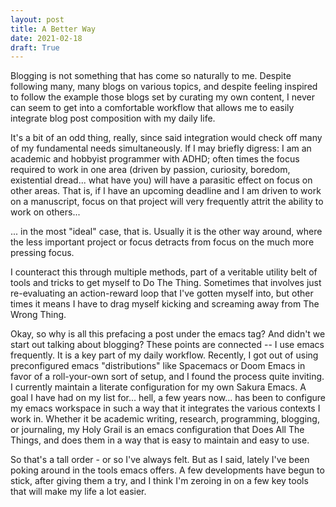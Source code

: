 ```yaml
---
layout: post
title: A Better Way
date: 2021-02-18
draft: True
---
```


Blogging is not something that has come so naturally to me. Despite following many, many blogs on various topics, and despite feeling inspired to follow the example those blogs set by curating my own content, I never can seem to get into a comfortable workflow that allows me to easily integrate blog post composition with my daily life.

It's a bit of an odd thing, really, since said integration would check off many of my fundamental needs simultaneously. If I may briefly digress: I am an academic and hobbyist programmer with ADHD; often times the focus required to work in one area (driven by passion, curiosity, boredom, existential dread... what have you) will have a parasitic effect on focus on other areas. That is, if I have an upcoming deadline and I am driven to work on a manuscript, focus on that project will very frequently attrit the ability to work on others...

... in the most "ideal" case, that is. Usually it is the other way around, where the less important project or focus detracts from focus on the much more pressing focus.

I counteract this through multiple methods, part of a veritable utility belt of tools and tricks to get myself to Do The Thing. Sometimes that involves just re-evaluating an action-reward loop that I've gotten myself into, but other times it means I have to drag myself kicking and screaming away from The Wrong Thing.

Okay, so why is all this prefacing a post under the emacs tag? And didn't we start out talking about blogging? These points are connected -- I use emacs frequently. It is a key part of my daily workflow. Recently, I got out of using preconfigured emacs "distributions" like Spacemacs or Doom Emacs in favor of a roll-your-own sort of setup, and I found the process quite inviting. I currently maintain a literate configuration for my own Sakura Emacs. A goal I have had on my list for... hell, a few years now... has been to configure my emacs workspace in such a way that it integrates the various contexts I work in. Whether it be academic writing, research, programming, blogging, or journaling, my Holy Grail is an emacs configuration that Does All The Things, and does them in a way that is easy to maintain and easy to use.

So that's a tall order - or so I've always felt. But as I said, lately I've been poking around in the tools emacs offers. A few developments have begun to stick, after giving them a try, and I think I'm zeroing in on a few key tools that will make my life a lot easier.
